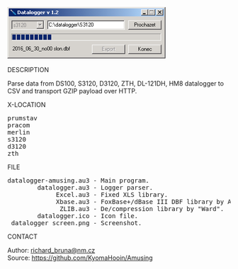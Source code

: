 ![Amusing Mapping tool](https://github.com/KyomaHooin/Amusing/raw/master/datalogger/datalogger_screen.png "screenshot")

DESCRIPTION

Parse data from DS100, S3120, D3120, ZTH, DL-121DH, HM8 datalogger to CSV and transport GZIP payload over HTTP.

X-LOCATION

<pre>
prumstav
pracom
merlin
s3120
d3120
zth
</pre>

FILE

<pre>
datalogger-amusing.au3 - Main program.
        datalogger.au3 - Logger parser.
             Excel.au3 - Fixed XLS library.
             Xbase.au3 - FoxBase+/dBase III DBF library by A.R.T. Jonkers.
              ZLIB.au3 - De/compression library by "Ward".
        datalogger.ico - Icon file.
 datalogger_screen.png - Screenshot.
</pre>

CONTACT

Author: richard_bruna@nm.cz<br>
Source: https://github.com/KyomaHooin/Amusing
